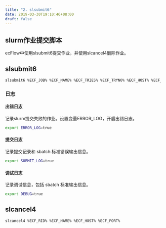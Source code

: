 ```yaml
---
title: "2. slsubmit6"
date: 2019-03-30T19:10:46+08:00
draft: false
---
```


## slurm作业提交脚本

ecFlow中使用slsubmit6提交作业，并使用slcancel4删除作业。

## slsubmit6

```bash
slsubmit6 %ECF_JOB% %ECF_NAME% %ECF_TRIES% %ECF_TRYNO% %ECF_HOST% %ECF_PORT%
```

### 日志

#### 出错日志

记录slurm提交失败的作业。设置变量ERROR_LOG，开启出错日志。

```bash
export ERROR_LOG=true
```

#### 提交日志

记录提交记录和 sbatch 标准错误输出信息。

```bash
export SUBMIT_LOG=true
```

#### 调试日志

记录调试信息，包括 sbatch 标准输出信息。

```bash
export DEBUG=true
```

## slcancel4

```
slcancel4 %ECF_RID% %ECF_NAME% %ECF_HOST% %ECF_PORT%
```